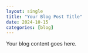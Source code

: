 ```yaml
---
layout: single
title: "Your Blog Post Title"
date: 2024-10-15
categories: [blog]
---
```

Your blog content goes here.

